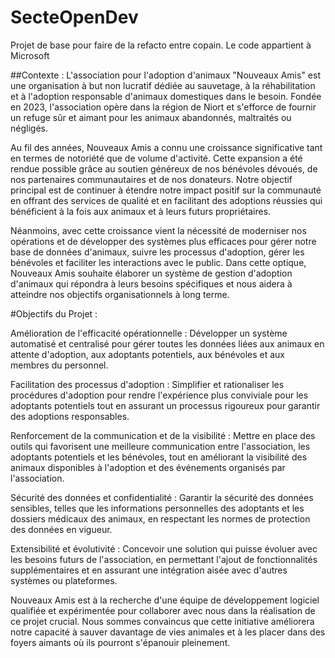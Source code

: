 # SecteOpenDev
 Projet de base pour faire de la refacto entre copain. Le code appartient à Microsoft
 
##Contexte :
L'association pour l'adoption d'animaux "Nouveaux Amis" est une organisation à but non lucratif dédiée au sauvetage, à la réhabilitation et à l'adoption responsable d'animaux domestiques dans le besoin. Fondée en 2023, l'association opère dans la région de Niort et s'efforce de fournir un refuge sûr et aimant pour les animaux abandonnés, maltraités ou négligés.

Au fil des années, Nouveaux Amis a connu une croissance significative tant en termes de notoriété que de volume d'activité. Cette expansion a été rendue possible grâce au soutien généreux de nos bénévoles dévoués, de nos partenaires communautaires et de nos donateurs. Notre objectif principal est de continuer à étendre notre impact positif sur la communauté en offrant des services de qualité et en facilitant des adoptions réussies qui bénéficient à la fois aux animaux et à leurs futurs propriétaires.

Néanmoins, avec cette croissance vient la nécessité de moderniser nos opérations et de développer des systèmes plus efficaces pour gérer notre base de données d'animaux, suivre les processus d'adoption, gérer les bénévoles et faciliter les interactions avec le public. Dans cette optique, Nouveaux Amis souhaite élaborer un système de gestion d'adoption d'animaux qui répondra à leurs besoins spécifiques et nous aidera à atteindre nos objectifs organisationnels à long terme.

#Objectifs du Projet :

Amélioration de l'efficacité opérationnelle : Développer un système automatisé et centralisé pour gérer toutes les données liées aux animaux en attente d'adoption, aux adoptants potentiels, aux bénévoles et aux membres du personnel.

Facilitation des processus d'adoption : Simplifier et rationaliser les procédures d'adoption pour rendre l'expérience plus conviviale pour les adoptants potentiels tout en assurant un processus rigoureux pour garantir des adoptions responsables.

Renforcement de la communication et de la visibilité : Mettre en place des outils qui favorisent une meilleure communication entre l'association, les adoptants potentiels et les bénévoles, tout en améliorant la visibilité des animaux disponibles à l'adoption et des événements organisés par l'association.

Sécurité des données et confidentialité : Garantir la sécurité des données sensibles, telles que les informations personnelles des adoptants et les dossiers médicaux des animaux, en respectant les normes de protection des données en vigueur.

Extensibilité et évolutivité : Concevoir une solution qui puisse évoluer avec les besoins futurs de l'association, en permettant l'ajout de fonctionnalités supplémentaires et en assurant une intégration aisée avec d'autres systèmes ou plateformes.

Nouveaux Amis est à la recherche d'une équipe de développement logiciel qualifiée et expérimentée pour collaborer avec nous dans la réalisation de ce projet crucial. Nous sommes convaincus que cette initiative améliorera notre capacité à sauver davantage de vies animales et à les placer dans des foyers aimants où ils pourront s'épanouir pleinement.
